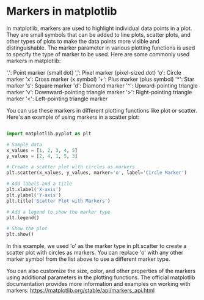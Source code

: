 # Markers in matplotlib
In matplotlib, markers are used to highlight individual data points in a plot. They are small symbols that can be added to line plots, scatter plots, and other types of plots to make the data points more visible and distinguishable. The marker parameter in various plotting functions is used to specify the type of marker to be used. Here are some commonly used markers in matplotlib:

'.': Point marker (small dot)
',': Pixel marker (pixel-sized dot)
'o': Circle marker
'x': Cross marker (x symbol)
'+': Plus marker (plus symbol)
'*': Star marker
's': Square marker
'd': Diamond marker
'^': Upward-pointing triangle marker
'v': Downward-pointing triangle marker
'>': Right-pointing triangle marker
'<': Left-pointing triangle marker

You can use these markers in different plotting functions like plot or scatter. Here's an example of using markers in a scatter plot:

```python

import matplotlib.pyplot as plt

# Sample data
x_values = [1, 2, 3, 4, 5]
y_values = [2, 4, 1, 5, 3]

# Create a scatter plot with circles as markers
plt.scatter(x_values, y_values, marker='o', label='Circle Marker')

# Add labels and a title
plt.xlabel('X-axis')
plt.ylabel('Y-axis')
plt.title('Scatter Plot with Markers')

# Add a legend to show the marker type
plt.legend()

# Show the plot
plt.show()
```

In this example, we used 'o' as the marker type in plt.scatter to create a scatter plot with circles as markers. You can replace 'o' with any other marker symbol from the list above to use a different marker type.

You can also customize the size, color, and other properties of the markers using additional parameters in the plotting functions. The official matplotlib documentation provides more information and examples on working with markers: https://matplotlib.org/stable/api/markers_api.html
